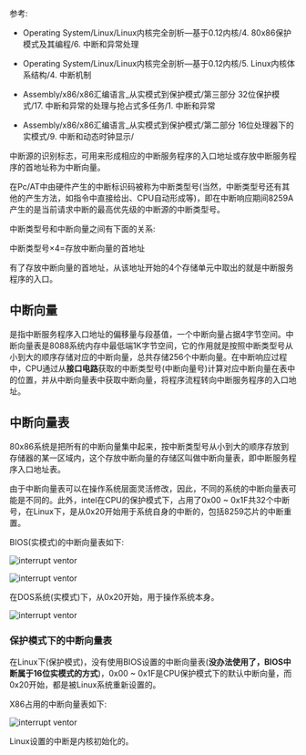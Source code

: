 参考: 

- Operating System/Linux/Linux内核完全剖析—基于0.12内核/4. 80x86保护模式及其编程/6. 中断和异常处理

- Operating System/Linux/Linux内核完全剖析—基于0.12内核/5. Linux内核体系结构/4. 中断机制

- Assembly/x86/x86汇编语言_从实模式到保护模式/第三部分 32位保护模式/17. 中断和异常的处理与抢占式多任务/1. 中断和异常

- Assembly/x86/x86汇编语言_从实模式到保护模式/第二部分 16位处理器下的实模式/9. 中断和动态时钟显示/

中断源的识别标志，可用来形成相应的中断服务程序的入口地址或存放中断服务程序的首地址称为中断向量。

在Pc/AT中由硬件产生的中断标识码被称为中断类型号(当然，中断类型号还有其他的产生方法，如指令中直接给出、CPU自动形成等)，即在中断响应期间8259A产生的是当前请求中断的最高优先级的中断源的中断类型号。

中断类型号和中断向量之间有下面的关系:  

中断类型号×4=存放中断向量的首地址

有了存放中断向量的首地址，从该地址开始的4个存储单元中取出的就是中断服务程序的入口。

## 中断向量

是指中断服务程序入口地址的偏移量与段基值，一个中断向量占据4字节空间。中断向量表是8088系统内存中最低端1K字节空间，它的作用就是按照中断类型号从小到大的顺序存储对应的中断向量，总共存储256个中断向量。在中断响应过程中，CPU通过从**接口电路**获取的中断类型号(中断向量号)计算对应中断向量在表中的位置，并从中断向量表中获取中断向量，将程序流程转向中断服务程序的入口地址。

## 中断向量表

80x86系统是把所有的中断向量集中起来，按中断类型号从小到大的顺序存放到存储器的某一区域内，这个存放中断向量的存储区叫做中断向量表，即中断服务程序入口地址表。

由于中断向量表可以在操作系统层面灵活修改，因此，不同的系统的中断向量表可能是不同的。此外，intel在CPU的保护模式下，占用了0x00 ~ 0x1F共32个中断号，在Linux下，是从0x20开始用于系统自身的中断的，包括8259芯片的中断重置。

BIOS(实模式)的中断向量表如下: 

![interrupt ventor](images/1.png)

![interrupt ventor](images/2.png)

在DOS系统(实模式)下，从0x20开始，用于操作系统本身。

![interrupt ventor](images/3.png)

### 保护模式下的中断向量表

在Linux下(保护模式)，没有使用BIOS设置的中断向量表(**没办法使用了，BIOS中断属于16位实模式的方式**)，0x00 ~ 0x1F是CPU保护模式下的默认中断向量，而0x20开始，都是被Linux系统重新设置的。

X86占用的中断向量表如下: 

![interrupt ventor](images/4.png)

Linux设置的中断是内核初始化的。